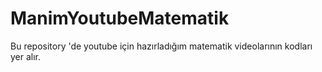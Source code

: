 # ManimYoutubeMatematik
Bu repository 'de youtube için hazırladığım matematik videolarının kodları yer alır.
